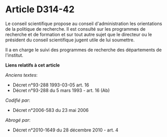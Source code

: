 # Article D314-42

Le conseil scientifique propose au conseil d'administration les orientations de la politique de recherche. Il est consulté
sur les programmes de recherche et de formation et sur tout autre sujet que le directeur ou le président du conseil
scientifique jugent utile de lui soumettre.

Il a en charge le suivi des programmes de recherche des départements de l'institut.

**Liens relatifs à cet article**

_Anciens textes_:

  - Décret n°93-288 1993-03-05 art. 16
  - Décret n°93-288 du 5 mars 1993 - art. 16 (Ab)

_Codifié par_:

  - Décret n°2006-583 du 23 mai 2006

_Abrogé par_:

  - Décret n°2010-1649 du 28 décembre 2010 - art. 4
